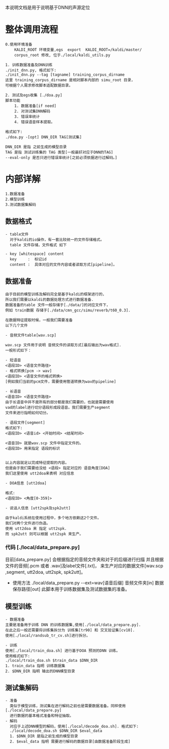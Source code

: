 <!-- Read me for DNN based Direction Of Arrival (DOA) -->

本说明文档是用于说明基于DNN的声源定位

# 整体调用流程
    0.使用环境准备
        KALDI_ROOT 环境变量,egs  export  KALDI_ROOT=/kaldi/master/
        corpus_root 修改, 位于./local/kaldi_utils.py
    
    1. 训练数据准备及DNN训练
    ./init_dnn.py, 格式如下:
    ./init_dnn.py --tag [tagname] training_corpus_dirname
    这里 training_corpus_dirname 是相对脚本内部的 simu_root 目录，
    可根据个人需求修改脚本适配数据目录。

    2. 测试及egs收集 [./doa.py]
    脚本功能
        1. 数据准备[if need]
        2. 对测试集DNN解码
        3. 错误率统计
        4. 错误语音样本提取。
    
    格式如下:
    ./doa.py -[opt] DNN_DIR TAG[测试集]

    DNN_DIR 是指 之前生成的模型目录
    TAG 是指 测试训练集的 TAG 类型[一般最好对应于DNN的TAG]
    --eval-only 是否只进行错误率统计[之前必须依据进行过解码。]

# 内部详解
    1.数据准备
    2.模型训练
    3.测试数据集解码

## 数据格式
    - table文件
      对于kaldi的io操作，有一套比较统一的文件存储格式。
      table 文件存储，文件格式 如下
  
    - key [whitespace] content
      key     :  标记id
      content :  具体对应的文件内容或者读取方式[pipeline]。


## 数据准备
    由于目前的模型训练及解码完全是基于kaldi的框架进行的，
    所以我们需要以kaldi的数据处理方式进行数据准备.
    数据准备的table 文件一般存储于[./data/]的对应文件下，
    例如 train数据 存储于[./data/cmn_gcc/simu/reverb/t60_0.3].

    在数据特征提取时候，一般我们需要准备
    以下几个文件

    - 音频文件table[wav.scp]

    wav.scp 文件用于说明 音频文件的读取方式[最后输出为wav格式].
    一般形式如下：

    - 短语音
    <语段ID> <语音文件路径>
    - 格式转换[pcm -> wav]
    <语段ID> <语音文件的格式转换>
    [例如我们当前的pcm文件，需要使用管道转换为wav的pipeline]

    - 长语音
    <语音ID> <语音文件路径>
    由于长语音中并不是所有的部分都是我们需要的，也就是需要使用
    vad的label进行切分语段形成段语音。我们需要生产segment
    文件来进行指明如何切分。
    
    - 语段文件[segment]
    格式如下:
    <语段ID> <语音id> <开始时间> <结尾时间>

    <语音ID> 就是wav.scp 文件中指定文件的。
    <语段ID> 用来指定 语段的标识
    

    以上内容就足以完成特征提取的内容。
    但是由于我们需要给没给 <语段> 指定对应的 语音角度[DOA]
    我们这里使用 utt2doa来表明 对应信息

    - DOA信息 [utt2doa]

    格式:
    <语段ID> <角度[0-359]>

    - 说话人信息 [utt2spk及spk2utt]

    由于kaldi系统在使用过程中，多个地方依赖这2个文件。
    我们对两个文件进行伪造。
    使用 utt2doa 来 指定 utt2spk.
    而 spk2utt 则可以根据 utt2spk 来生产。
  
  ### 代码 [./local/data_prepare.py]
  目前[data_prepare.py] 会根据指定的音频文件夹和对于的后缀进行扫描
  并且根据文件的音频[.pcm 或者 .wav]及label文件[.txt]，
  来生产对应的数据文件[wav.scp ,segment, utt2doa, utt2spk, spk2utt]。
  - 使用方法
    ./local/data_prepare.py --ext=wav[语音后缀] 音频文件夹[in] 数据保存路径[out]
  此脚本用于训练数据集及测试数据集的准备。
    
## 模型训练
    - 数据准备
    主要是准备用于训练 DNN 的训练数据集,使用[./local/data_prepare.py].
    在此之后一般还需要将训练集拆分为 训练集[tr90] 和 交叉验证集[cv10].
    使用[./local/randsub_tr_cv.sh]进行拆分。
    
    - 训练
    使用[./local/train_doa.sh] 进行基于DOA 预测的DNN 训练。 
    使用格式如下:
    ./local/train_doa.sh $train_data $DNN_DIR
    1. train_data 指明 训练数据集
    2. $DNN_DIR 指明 输出的DNN模型目录

    

## 测试集解码
    - 准备
      类似于模型训练，测试集在进行解码之前也是需要数据准备。同样使用[./local/data_prepare.py]
      进行数据的基本格式准备和特征抽取。
    - 解码
      对应于上述DNN模型的解码，使用[./local/decode_doa.sh]. 格式如下:
      ./local/decode_doa.sh $DNN_DIR $eval_data
      1. $DNN_DIR 是指之前生成的模型目录
      2. $eval_data 指明 需要进行解码的数据目录[由数据准备阶段生成]
      

